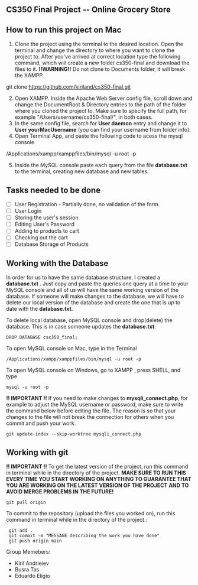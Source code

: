 
## CS350 Final Project -- Online Grocery Store
## How to run this project on Mac
1. Clone the project using the terminal to the desired location. Open the terminal and change the directory to where you want to clone the project to. After you've arrived at correct location type the following command, which will create a new folder cs350-final and download the files to it. **!!WARNING!!** Do not clone to Documents folder, it will break the XAMPP. 

git clone https://github.com/kiriland/cs350-final.git


  2. Open XAMPP. Inside the Apache Web Server config file, scroll down and change the DocumentRoot & Directory entries to the path of the folder where you cloned the project to. 
  Make sure to specify the full path, for example "/Users/username/cs350-final/", in both cases.
2. In the same config file, search for  **User daemon** entry and change it to **User yourMacUsername** (you can find your username from folder info).
3. Open Terminal App, and paste the following code to acess the mysql console

/Applications/xampp/xamppfiles/bin/mysql -u root -p

5. Inside the MySQL console paste each query from the file **database.txt** to the terminal, creating new database and new tables.

## Tasks needed to be done
 
 - [ ] User Registration - Partially done, no validation of the form. 
 - [ ] User Login
 - [ ] Storing the user's session
 - [ ] Editing User's Password
 - [ ] Adding to products to cart
 - [ ] Checking out the cart
 - [ ] Database Storage of Products

## Working with the Database

In order for us to have the same database structure, I created a **database.txt** . Just copy and paste the queries one query at a time to your MySQL console and all of us will have the same working version of the database. If someone will make changes to the database, we will have to delete our local version of the database and create the one that is up to date with the **database.txt**.

To delete local database, open MySQL console and drop(delete) the database. This is in case someone updates the **database.txt**:

    DROP DATABASE csc350_final;
To open MySQL console on Mac, type in the Terminal

    /Applications/xampp/xamppfiles/bin/mysql -u root -p
    
  To open MySQL console on Windows, go to XAMPP , press SHELL, and type

    mysql -u root -p


**!! IMPORTANT !!** If you need to make changes to **mysqli_connect.php**, for example to adjust the MySQL username or password, make sure to write the command below before editing the file. The reason is so that your changes to the file will not break the connection for others when you commit and push your work.

  

    git update-index --skip-worktree mysqli_connect.php

## Working with git

  **!! IMPORTANT !!** To get the latest version of the project, run this command in terminal while in the directory of the project. **MAKE SURE TO RUN THIS EVERY TIME YOU START WORKING ON ANYTHING TO  GUARANTEE THAT YOU ARE WORKING ON THE LATEST VERSION OF THE PROJECT AND TO AVOID MERGE PROBLEMS IN THE FUTURE!**

    git pull origin

To commit to the repository (upload the files you worked on), run this command in terminal while in the directory of the project.:

     git add .
     git commit -m "MESSAGE describing the work you have done"
     git push origin main


Group Memebers:
- Kiril Andrieiev
- Busra Tas
- Eduardo Eligio


